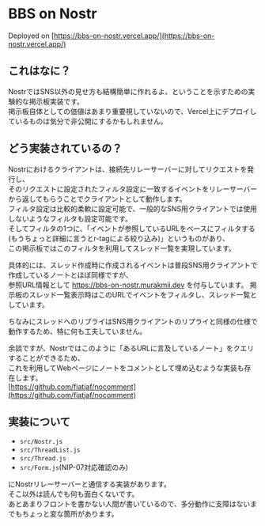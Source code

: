# BBS on Nostr

Deployed on [https://bbs-on-nostr.vercel.app/](https://bbs-on-nostr.vercel.app/)

## これはなに？

NostrではSNS以外の見せ方も結構簡単に作れるよ、ということを示すための実験的な掲示板実装です。  
掲示板自体としての価値はあまり重要視していないので、Vercel上にデプロイしているものは気分で非公開にするかもしれません。

## どう実装されているの？

Nostrにおけるクライアントは、接続先リレーサーバーに対してリクエストを発行し、  
そのリクエストに設定されたフィルタ設定に一致するイベントをリレーサーバーから返してもらうことでクライアントとして動作します。  
フィルタ設定は比較的柔軟に設定可能で、一般的なSNS用クライアントでは使用しないようなフィルタも設定可能です。  
そしてフィルタの1つに、「イベントが参照しているURLをベースにフィルタする(もうちょっと詳細に言うとr-tagによる絞り込み)」というものがあり、  
この掲示板ではこのフィルタを利用してスレッド一覧を実現しています。  

具体的には、スレッド作成時に作成されるイベントは普段SNS用クライアントで作成しているノートとほぼ同様ですが、  
参照URL情報として https://bbs-on-nostr.murakmii.dev を付与しています。
掲示板のスレッド一覧表示時はこのURLでイベントをフィルタし、スレッド一覧としています。

ちなみにスレッドへのリプライはSNS用クライアントのリプライと同様の仕様で動作するため、特に何も工夫していません。

余談ですが、Nostrではこのように「あるURLに言及しているノート」をクエリすることができるため、  
これを利用してWebページにノートをコメントとして埋め込むような実装も存在します。  
[https://github.com/fiatjaf/nocomment](https://github.com/fiatjaf/nocomment)

## 実装について

* `src/Nostr.js`
* `src/ThreadList.js`
* `src/Thread.js`
* `src/Form.js`(NIP-07対応確認のみ)

にNostrリレーサーバーと通信する実装があります。  
そこ以外は読んでも何も面白くないです。  
あとあまりフロントを書かない人間が書いているので、多分動作に支障はないまでもちょっと変な箇所があります。
